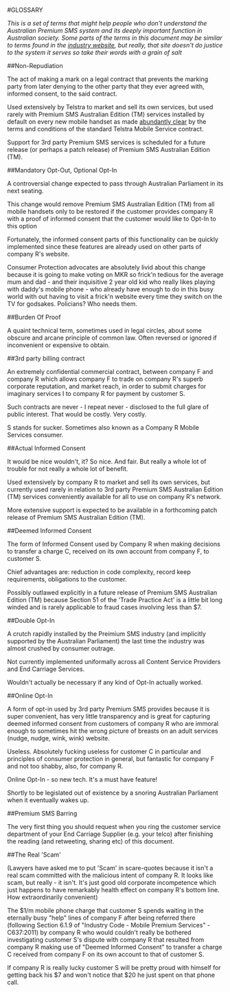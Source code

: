 #GLOSSARY

_This is a set of terms that might help people who don't understand the Australian Premium SMS system and its deeply important function in Australian society. Some parts of the terms in this document may be similar to terms found in the [industry website](19sms.com.au), but really, that site doesn't do justice to the system it serves so take their words with a grain of salt_

##Non-Repudiation

The act of making a mark on a legal contract that prevents the marking party from later denying to the other party that they ever agreed with, informed consent, to the said contract.

Used extensively by Telstra to market and sell its own services, but used rarely with Premium SMS Australian Edition (TM) services installed by default on every new mobile handset as made [abundantly clear](https://www.telstra.com.au/help/download/document/things-you-need-to-know-about-telstra-services-c048.pdf) by the terms and conditions of the standard Telstra Mobile Service contract.

Support for 3rd party Premium SMS services is scheduled for a future release (or perhaps a patch release) of Premium SMS Australian Edition (TM).

##Mandatory Opt-Out, Optional Opt-In

A controversial change expected to pass through Australian Parliament in its next seating.

This change would remove Premium SMS Australian Edition (TM) from all mobile handsets only to be restored if the customer provides company R with a proof of informed consent that the customer would like to
Opt-In to this option

Fortunately, the informed consent parts of this functionality can be quickly implemented since these features are already used on other parts of company R's website.

Consumer Protection advocates are absolutely livid about this change because it is going to make voting on MKR so frick'n tedious for the average mum and dad - and their inquisitive 2 year old kid who really likes
playing with daddy's mobile phone - who already have enough to do in this busy world with out having to visit a frick'n website every time they switch on the TV for godsakes. Policians? Who needs them.

##Burden Of Proof

A quaint technical term, sometimes used in legal circles, about some obscure and arcane principle of common law. Often reversed or ignored if inconvenient or expensive to obtain.

##3rd party billing contract

An extremely confidential commercial contract, between company F and company R which allows company F to trade on company R's superb corporate reputation, and market reach, in order to submit charges for imaginary services I to company R for payment by customer S.

Such contracts are never - I repeat never - disclosed to the full glare of public interest. That would be costly. Very costly.

S stands for sucker. Sometimes also known as a Company R Mobile Services consumer.

##Actual Informed Consent

It would be nice wouldn't, it? So nice. And fair. But really a whole lot of trouble for not really a whole lot of benefit.

Used extensively by company R to market and sell its own services, but currently used rarely in relation to 3rd party Premium SMS Australian Edition (TM) services conveniently available for all to use on company R's network.

More extensive support is expected to be available in a forthcoming patch release of Premium SMS Australian Edition (TM).

##Deemed Informed Consent

The form of Informed Consent used by Company R when making decisions to transfer a charge C, received on its own account from company F, to customer S.

Chief advantages are: reduction in code complexity, record keep requirements, obligations to the customer.

Possibly outlawed explicitly in a future release of Premium SMS Australian Edition (TM) because Section 51 of the 'Trade Practice Act' is a little bit long winded and is rarely applicable to fraud cases involving less than $7.

##Double Opt-In

A crutch rapidly installed by the Preimium SMS industry (and implicitly supported by the Australian Parliament) the last time the industry was almost crushed by consumer outrage.

Not currently implemented uniformally across all Content Service Providers and End Carriage Services.

Wouldn't actually be necessary if any kind of Opt-In actually worked.

##Online Opt-In

A form of opt-in used by 3rd party Premium SMS provides because it is super convenient, has very little transparency and is great for capturing deemed informed consent from customers of company R who are immoral enough to sometimes hit the wrong picture of breasts on an adult services (nudge, nudge, wink, wink) website.

Useless. Absolutely fucking useless for customer C in particular and principles of consumer protection in general, but fantastic for company F and not too shabby, also, for company R.

Online Opt-In - so new tech. It's a must have feature!

Shortly to be legislated out of existence by a snoring Australian Parliament when it eventually wakes up.

##Premium SMS Barring

The very first thing you should request when you ring the customer service department of your End Carriage Supplier (e.g. your telco) after finishing the reading (and retweeting, sharing etc) of this document.

##The Real 'Scam'

(Lawyers have asked me to put 'Scam' in scare-quotes because it isn't a real scam committed with the malicious intent of company R. It looks like scam, but really - it isn't. It's just good old corporate incompetence which just happens to have remarkably health effect on company R's bottom line. How extraordinarily convenient)

The $1/m mobile phone charge that customer S spends waiting in the eternally busy "help" lines of company F after being referred there (following Section 6.1.9 of "Industry Code - Mobile Premium Services" - C637:2011) by company R who would couldn't really be bothered investigating customer S's dispute with company R that resulted from company R making use of "Deemed Informed Consent" to transfer a charge C received from company F on its own account to that of customer S.

If company R is really lucky customer S will be pretty proud with himself for getting back his $7 and won't notice that $20 he just spent on that phone call.

